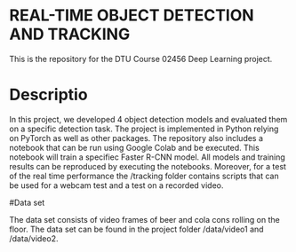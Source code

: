 # REAL-TIME OBJECT DETECTION AND TRACKING
This is the repository for the DTU Course 02456 Deep Learning project. 
# Descriptio
<p>In this project, we developed 4 object detection models and evaluated them on a specific detection task. The project is implemented in Python relying on PyTorch as well as other packages. The repository also includes a notebook that can be run using Google Colab and be executed. This notebook will train a specifiec Faster R-CNN model. All models and training results can be reproduced by executing the notebooks. Moreover, for a test of the real time performance the /tracking folder contains scripts that can be used for a webcam test and a test on a recorded video.<p>
#Data set
<p>The data set consists of video frames of beer and cola cons rolling on the floor. The data set can be found in the project folder /data/video1 and /data/video2.<p>

